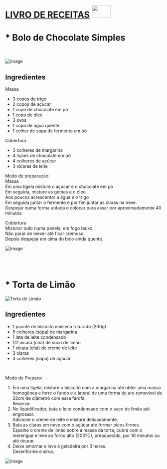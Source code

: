 # [LIVRO DE RECEITAS](https://placehold.it/15/#000080/000000?text=+) <img src="https://cdn-icons-png.flaticon.com/512/1094/1094675.png" width="60" height="40">



# * Bolo de Chocolate Simples
<br>

![image](https://user-images.githubusercontent.com/71258083/199813841-cccf8960-edd9-46ad-a011-51013e67d9ba.png)

## Ingredientes <br>
Massa <br>
* 3 copos de trigo <br>
* 2 copos de açucar <br>
* 1 copo de chocolate em pó <br>
* 1 copo de óleo <br>
* 3 ovos <br>
* 1 copo de água quente <br>
* 1 colher de sopa de fermento em pó <br>

Cobertura <br>
* 3 colheres de margarina <br>
* 4 lições de chocolate em pó <br>
* 4 colheres de açúcar <br>
* 3 xícaras de leite <br>
 
Modo de preparação: <br>
Massa <br>
Em uma tigela misture o açúcar e o chocolate em pó <br>
Em seguida, misture as gemas e o óleo <br>
Aos poucos acrescentar a água e o trigo <br>
Em seguida juntar o fermento e por fim juntar as claras na neve. <br>
Despejar numa forma untada e colocar para assar por aproximadamente 40 minutos. <br>

Cobertura <br>
Misturar tudo numa panela, em fogo baixo. <br>
Não parar de mexer até ficar cremoso. <br>
Depois despejar em cima do bolo ainda quente. <br>

![image](https://user-images.githubusercontent.com/71258083/199806781-9364e490-dbde-48f6-9877-2f5b77e95f69.png)
 <br>
 <br>
 <br>
 <br>
 
# * Torta de Limão
![Torta de Limão](https://encrypted-tbn0.gstatic.com/images?q=tbn:ANd9GcT54n1LF2B38HNFy-IBobeaFlzSSFCHtRXfmg&usqp=CAU)

## Ingredientes <br>
* 1 pacote de biscoito maisena triturado (200g) <br>
* 5 colheres (sopa) de margarina <br>
* 1 lata de leite condensado <br>
* 1/2 xícara (chá) de suco de limão <br>
* 1 xícara (chá) de creme de leite <br>
* 3 claras <br>
* 3 colheres (sopa) de açúcar <br>

<br>

Modo de Preparo: <br>
1. Em uma tigela, misture o biscoito com a margarina até obter uma massa homogênea e forre o fundo e a lateral de uma forma de aro removível de 22cm de diâmetro com essa farofa. <br>
Reserve. <br>
2. No liquidificador, bata o leite condensado com o suco de limão até engrossar. <br> 
Adicione o creme de leite e misture delicadamente. <br>
3. Bata as claras em neve com o açúcar até formar picos firmes. <br> 
Espalhe o creme de limão sobre a massa da torta, cubra com o merengue e leve ao forno alto (200ºC), preaquecido, por 10 minutos ou até dourar. <br>
4. Deixe amornar e leve à geladeira por 3 horas. <br>
Desenforme e sirva. <br>

![image](https://user-images.githubusercontent.com/71258083/199808624-ff523242-538d-4f6e-9971-3e6c28233168.png)
